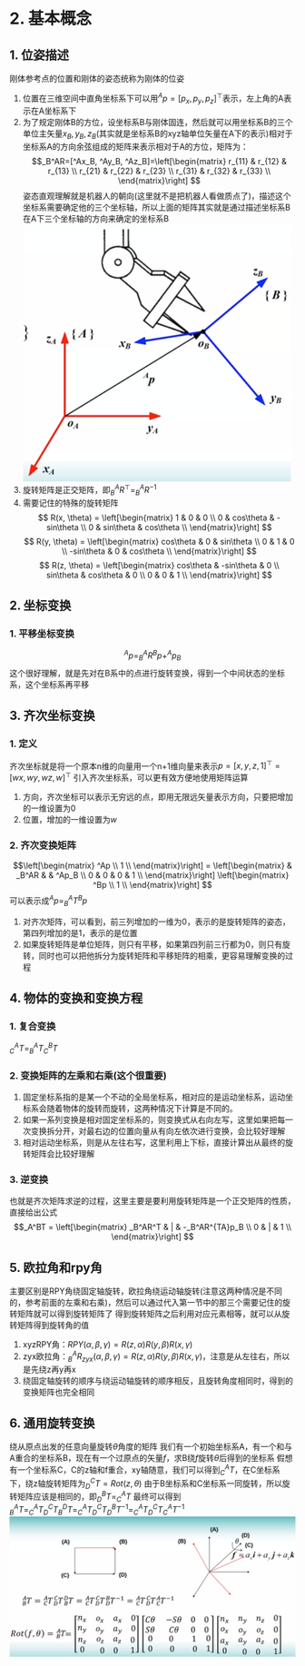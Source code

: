 # 2. 基本概念
## 1. 位姿描述
刚体参考点的位置和刚体的姿态统称为刚体的位姿
1. 位置在三维空间中直角坐标系下可以用$^Ap=[p_x, p_y, p_z]^{\top}$表示，左上角的A表示在A坐标系下
2. 为了规定刚体B的方位，设坐标系B与刚体固连，然后就可以用坐标系B的三个单位主矢量$x_B, y_B, z_B$(其实就是坐标系B的xyz轴单位矢量在A下的表示)相对于坐标系A的方向余弦组成的矩阵来表示相对于A的方位，矩阵为：
$$_B^AR=[^Ax_B, ^Ay_B, ^Az_B]=\left[\begin{matrix}
r_{11} & r_{12} & r_{13} \\
r_{21} & r_{22} & r_{23} \\ 
r_{31} & r_{32} & r_{33} \\ 
\end{matrix}\right] $$
    姿态直观理解就是机器人的朝向(这里就不是把机器人看做质点了)，描述这个坐标系需要确定他的三个坐标轴，所以上面的矩阵其实就是通过描述坐标系B在A下三个坐标轴的方向来确定的坐标系B
![20200227130425.png](https://raw.githubusercontent.com/s974534426/img_for_notes/master/20200227130425.png)
3. 旋转矩阵是正交矩阵，即$_B^AR^{\top} = _B^AR^{-1}$
4. 需要记住的特殊的旋转矩阵
$$ R(x, \theta) = \left[\begin{matrix}
    1 & 0 & 0 \\
    0 & cos\theta & -sin\theta \\
    0 & sin\theta & cos\theta \\
\end{matrix}\right] $$
$$ R(y, \theta) = \left[\begin{matrix}
    cos\theta & 0 & sin\theta \\
    0 & 1 & 0 \\
    -sin\theta & 0 & cos\theta \\
\end{matrix}\right] $$
$$ R(z, \theta) = \left[\begin{matrix}
    cos\theta & -sin\theta & 0 \\
    sin\theta & cos\theta & 0 \\
    0 & 0 & 1 \\
\end{matrix}\right] $$

## 2. 坐标变换
### 1. 平移坐标变换
$$^Ap=_B^AR^Bp+^Ap_{B}$$
这个很好理解，就是先对在B系中的点进行旋转变换，得到一个中间状态的坐标系，这个坐标系再平移

## 3. 齐次坐标变换
### 1. 定义
齐次坐标就是将一个原本n维的向量用一个n+1维向量来表示$p=[x, y, z, 1]^{\top}=[wx, wy, wz, w]^{\top}$
引入齐次坐标系，可以更有效方便地使用矩阵运算
1. 方向，齐次坐标可以表示无穷远的点，即用无限远矢量表示方向，只要把增加的一维设置为0
2. 位置，增加的一维设置为$w$
### 2. 齐次变换矩阵
$$\left[\begin{matrix}
^Ap \\
1 \\ 
\end{matrix}\right] = 
\left[\begin{matrix}
 & _B^AR &  & ^Ap_B \\
0 & 0 & 0 & 1 \\ 
\end{matrix}\right]
\left[\begin{matrix}
^Bp \\
1 \\ 
\end{matrix}\right]
$$
可以表示成$^Ap=_B^AT^Bp$
1. 对齐次矩阵，可以看到，前三列增加的一维为0，表示的是旋转矩阵的姿态，第四列增加的是1，表示的是位置
2. 如果旋转矩阵是单位矩阵，则只有平移，如果第四列前三行都为0，则只有旋转，同时也可以把他拆分为旋转矩阵和平移矩阵的相乘，更容易理解变换的过程

## 4. 物体的变换和变换方程
### 1. 复合变换
$_C^AT=_B^AT_C^BT$
### 2. 变换矩阵的左乘和右乘(这个很重要)
1. 固定坐标系指的是某一个不动的全局坐标系，相对应的是运动坐标系，运动坐标系会随着物体的旋转而旋转，这两种情况下计算是不同的。
2. 如果一系列变换是相对固定坐标系的，则变换式从右向左写，这里如果把每一次变换拆分开，对最右边的位置向量从有向左依次进行变换，会比较好理解
3. 相对运动坐标系，则是从左往右写，这里利用上下标，直接计算出从最终的旋转矩阵会比较好理解

### 3. 逆变换
也就是齐次矩阵求逆的过程，这里主要是要利用旋转矩阵是一个正交矩阵的性质，直接给出公式
$$_A^BT = \left[\begin{matrix}
_B^AR^T & | & -_B^AR^{TA}p_B \\
0 & | & 1 \\
\end{matrix}\right]
$$

## 5. 欧拉角和rpy角
主要区别是RPY角绕固定轴旋转，欧拉角绕运动轴旋转(注意这两种情况是不同的，参考前面的左乘和右乘)，然后可以通过代入第一节中的那三个需要记住的旋转矩阵就可以得到旋转矩阵了
得到旋转矩阵之后利用对应元素相等，就可以从旋转矩阵得到旋转角的值
1. xyzRPY角：$RPY(\alpha, \beta, \gamma) = R(z, \alpha)R(y, \beta)R(x, \gamma)$
2. zyx欧拉角：$^A_BR_{zyx}(\alpha, \beta, \gamma) = R(z, \alpha)R(y, \beta)R(x, \gamma)$，注意是从左往右，所以是先绕z再y再x
3. 绕固定轴旋转的顺序与绕运动轴旋转的顺序相反，且旋转角度相同时，得到的变换矩阵也完全相同

## 6. 通用旋转变换
绕从原点出发的任意向量旋转$\theta$角度的矩阵
我们有一个初始坐标系A，有一个和与A重合的坐标系B，现在有一个过原点的矢量$f$，求B绕$f$旋转$\theta$后得到的坐标系
假想有一个坐标系C，C的z轴和f重合，xy轴随意，我们可以得到$_C^AT$，在C坐标系下，绕z轴旋转矩阵为$_D^CT=Rot(z, \theta)$
由于B坐标系和C坐标系一同旋转，所以旋转矩阵应该是相同的，即$_D^BT=_C^AT$
最终可以得到$_B^AT=_C^AT_D^CT_B^DT=_C^AT_D^CT_D^BT^{-1}=_C^AT_D^CT_C^AT^{-1}$
![20200304184331.png](https://raw.githubusercontent.com/s974534426/img_for_notes/master/20200304184331.png)
